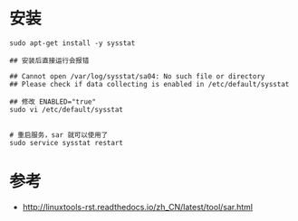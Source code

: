 # 安装

```
sudo apt-get install -y sysstat

## 安装后直接运行会报错

## Cannot open /var/log/sysstat/sa04: No such file or directory
## Please check if data collecting is enabled in /etc/default/sysstat

## 修改 ENABLED="true"
sudo vi /etc/default/sysstat


# 重启服务，sar 就可以使用了
sudo service sysstat restart
```



# 参考

- http://linuxtools-rst.readthedocs.io/zh_CN/latest/tool/sar.html
